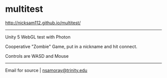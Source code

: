 # multitest

http://nicksam112.github.io/multitest/

--------------------------------------

Unity 5 WebGL test with Photon

Cooperative "Zombie" Game, put in a nickname and hit connect.

Controls are WASD and Mouse

--------------------------------------

Email for source | nsamoray@trinity.edu

